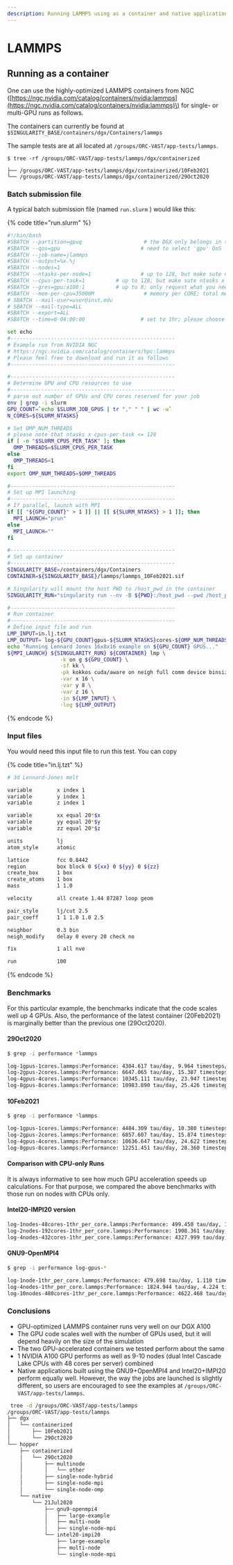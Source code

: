 ```yaml
---
description: Running LAMMPS using as a container and native application
---
```


# LAMMPS

## Running as a container

One can use the highly-optimized LAMMPS containers from NGC \([https://ngc.nvidia.com/catalog/containers/nvidia:lammps](https://ngc.nvidia.com/catalog/containers/nvidia:lammps)\) for single- or multi-GPU runs as follows. 

The containers can currently be found at `$SINGULARITY_BASE/containers/dgx/Containers/lammps`

The sample tests are at all located at `/groups/ORC-VAST/app-tests/lammps`.

```
$ tree -rf /groups/ORC-VAST/app-tests/lammps/dgx/containerized

├── /groups/ORC-VAST/app-tests/lammps/dgx/containerized/10Feb2021
└── /groups/ORC-VAST/app-tests/lammps/dgx/containerized/29Oct2020
```

### Batch submission file

A typical batch submission file \(named `run.slurm` \)  would like this:

{% code title="run.slurm" %}
```bash
#!/bin/bash
#SBATCH --partition=gpuq                    # the DGX only belongs in the 'gpu'  partition
#SBATCH --qos=gpu                          # need to select 'gpu' QoS
#SBATCH --job-name=jlammps
#SBATCH --output=%x.%j
#SBATCH --nodes=1
#SBATCH --ntasks-per-node=1                # up to 128, but make sute ntasks x cpus-per-task < 128
#SBATCH --cpus-per-task=1          # up to 128; but make sute ntasks x cpus-per-task < 128
#SBATCH --gres=gpu:a100:1          # up to 8; only request what you need
#SBATCH --mem-per-cpu=35000M                # memory per CORE; total memory is 1 PB (1,000,000 MB)
# SBATCH --mail-user=user@inst.edu
# SBATCH --mail-type=ALL
#SBATCH --export=ALL
#SBATCH --time=0-04:00:00                  # set to 1hr; please choose carefully

set echo
#-----------------------------------------------------
# Example run from NVIDIA NGC
# https://ngc.nvidia.com/catalog/containers/hpc:lammps
# Please feel free to download and run it as follows
#-----------------------------------------------------

#-----------------------------------------------------
# Determine GPU and CPU resources to use
#-----------------------------------------------------
# parse out number of GPUs and CPU cores reserved for your job
env | grep -i slurm
GPU_COUNT=`echo $SLURM_JOB_GPUS | tr "," " " | wc -w`
N_CORES=${SLURM_NTASKS}

# Set OMP_NUM_THREADS
# please note that ntasks x cpus-per-task <= 128
if [ -n "$SLURM_CPUS_PER_TASK" ]; then
  OMP_THREADS=$SLURM_CPUS_PER_TASK
else
  OMP_THREADS=1
fi
export OMP_NUM_THREADS=$OMP_THREADS

#-----------------------------------------------------
# Set up MPI launching
#-----------------------------------------------------
# If parallel, launch with MPI
if [[ "${GPU_COUNT}" > 1 ]] || [[ ${SLURM_NTASKS} > 1 ]]; then
  MPI_LAUNCH="prun"
else
  MPI_LAUNCH=""
fi

#-----------------------------------------------------
# Set up container
#-----------------------------------------------------
SINGULARITY_BASE=/containers/dgx/Containers
CONTAINER=${SINGULARITY_BASE}/lammps/lammps_10Feb2021.sif

# Singularity will mount the host PWD to /host_pwd in the container
SINGULARITY_RUN="singularity run --nv -B ${PWD}:/host_pwd --pwd /host_pwd"

#-----------------------------------------------------
# Run container
#-----------------------------------------------------
# Define input file and run
LMP_INPUT=in.lj.txt
LMP_OUTPUT= log-${GPU_COUNT}gpus-${SLURM_NTASKS}cores-${OMP_NUM_THREADS}thr_percore.lammps
echo "Running Lennard Jones 16x8x16 example on ${GPU_COUNT} GPUS..."
${MPI_LAUNCH} ${SINGULARITY_RUN} ${CONTAINER} lmp \
                 -k on g ${GPU_COUNT} \
                 -sf kk \
                 -pk kokkos cuda/aware on neigh full comm device binsize 2.8 \
                 -var x 16 \
                 -var y 8 \
                 -var z 16 \
                 -in ${LMP_INPUT} \
                 -log ${LMP_OUTPUT}

```
{% endcode %}

### Input files

You would need this input file to run this test. You can copy 

{% code title="in.lj.tzt" %}
```bash
# 3d Lennard-Jones melt

variable        x index 1
variable        y index 1
variable        z index 1

variable        xx equal 20*$x
variable        yy equal 20*$y
variable        zz equal 20*$z

units           lj
atom_style      atomic

lattice         fcc 0.8442
region          box block 0 ${xx} 0 ${yy} 0 ${zz}
create_box      1 box
create_atoms    1 box
mass            1 1.0

velocity        all create 1.44 87287 loop geom

pair_style      lj/cut 2.5
pair_coeff      1 1 1.0 1.0 2.5

neighbor        0.3 bin
neigh_modify    delay 0 every 20 check no

fix             1 all nve

run             100
```
{% endcode %}

### Benchmarks

For this particular example, the benchmarks indicate that the code scales well up 4 GPUs. Also, the performance of the latest container \(20Feb2021\) is marginally better than the previous one \(29Oct2020\).  

#### 29Oct2020 

```bash
$ grep -i performance *lammps

log-1gpus-1cores.lammps:Performance: 4304.617 tau/day, 9.964 timesteps/s 
log-2gpus-2cores.lammps:Performance: 6647.065 tau/day, 15.387 timesteps/s 
log-4gpus-4cores.lammps:Performance: 10345.111 tau/day, 23.947 timesteps/s 
log-8gpus-8cores.lammps:Performance: 10983.890 tau/day, 25.426 timesteps/s
```

#### 10Feb2021

```bash
$ grep -i performance *lammps

log-1gpus-1cores.lammps:Performance: 4484.309 tau/day, 10.380 timesteps/s
log-2gpus-2cores.lammps:Performance: 6857.607 tau/day, 15.874 timesteps/s
log-4gpus-4cores.lammps:Performance: 10636.647 tau/day, 24.622 timesteps/s
log-8gpus-8cores.lammps:Performance: 12251.451 tau/day, 28.360 timesteps/s
```

#### Comparison with CPU-only Runs

It is always informative to see how much GPU acceleration speeds up calculations. For that purpose, we compared the above benchmarks with those run on nodes with CPUs only.

#### Intel20-IMPI20 version

```bash
log-1nodes-48cores-1thr_per_core.lammps:Performance: 499.450 tau/day, 1.156 timesteps/s
log-2nodes-192cores-1thr_per_core.lammps:Performance: 1908.361 tau/day, 4.418 timesteps/s 
log-4nodes-432cores-1thr_per_core.lammps:Performance: 4327.999 tau/day, 10.019 timesteps/s 
```

#### GNU9-OpenMPI4 

```bash
$ grep -i performance log-gpus-*

log-1node-1thr_per_core.lammps:Performance: 479.698 tau/day, 1.110 timesteps/s
log-4nodes-1thr_per_core.lammps:Performance: 1824.944 tau/day, 4.224 timesteps/s
log-10nodes-480cores-1thr_per_core.lammps:Performance: 4622.468 tau/day, 10.700 timesteps/s
```

### Conclusions

* GPU-optimized LAMMPS container runs very well on our DGX A100
* The GPU code scales well with the number of GPUs used, but it will depend heavily on the size of the simulation
* The two GPU-accelerated containers we tested perform about the same
* 1 NVIDIA A100 GPU performs as well as 9-10 nodes \(dual Intel Cascade Lake CPUs with 48 cores per server\) combined
* Native applications built using the GNU9+OpenMPI4 and Intel20+IMPI20 perform equally well. However, the way the jobs are launched is slightly different, so users are encouraged to see the examples at `/groups/ORC-VAST/app-tests/lammps`.

```bash
 tree -d /groups/ORC-VAST/app-tests/lammps
/groups/ORC-VAST/app-tests/lammps
├── dgx
│   └── containerized
│       ├── 10Feb2021
│       └── 29Oct2020
└── hopper
    ├── containerized
    │   └── 29Oct2020
    │       ├── multinode
    │       │   └── other
    │       ├── single-node-hybrid
    │       ├── single-node-mpi
    │       └── single-node-omp
    └── native
        └── 21Jul2020
            ├── gnu9-openmpi4
            │   ├── large-example
            │   ├── multi-node
            │   ├── single-node-mpi
            └── intel20-impi20
                ├── large-example
                ├── multi-node
                └── single-node-mpi

```

